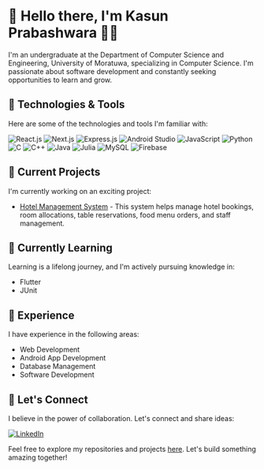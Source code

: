 # 👋 Hello there, I'm Kasun Prabashwara 👨‍💻

I'm an undergraduate at the Department of Computer Science and Engineering, University of Moratuwa, specializing in Computer Science. I'm passionate about software development and constantly seeking opportunities to learn and grow.

## 🔧 Technologies & Tools

Here are some of the technologies and tools I'm familiar with:

![React.js](https://img.shields.io/badge/-React.js-61DAFB?style=flat-square&logo=React&logoColor=white)
![Next.js](https://img.shields.io/badge/-Next.js-000000?style=flat-square&logo=Next.js&logoColor=white)
![Express.js](https://img.shields.io/badge/-Express.js-000000?style=flat-square&logo=Express&logoColor=white)
![Android Studio](https://img.shields.io/badge/-Android%20Studio-3DDC84?style=flat-square&logo=Android%20Studio&logoColor=white)
![JavaScript](https://img.shields.io/badge/-JavaScript-F7DF1E?style=flat-square&logo=JavaScript&logoColor=000)
![Python](https://img.shields.io/badge/-Python-3776AB?style=flat-square&logo=Python&logoColor=white)
![C](https://img.shields.io/badge/-C-00599C?style=flat-square&logo=C&logoColor=white)
![C++](https://img.shields.io/badge/-C++-00599C?style=flat-square&logo=C%2B%2B&logoColor=white)
![Java](https://img.shields.io/badge/-Java-007396?style=flat-square&logo=Java&logoColor=white)
![Julia](https://img.shields.io/badge/-Julia-9558B2?style=flat-square&logo=Julia&logoColor=white)
![MySQL](https://img.shields.io/badge/-MySQL-4479A1?style=flat-square&logo=MySQL&logoColor=white)
![Firebase](https://img.shields.io/badge/-Firebase-FFCA28?style=flat-square&logo=Firebase&logoColor=000)

## 🚀 Current Projects

I'm currently working on an exciting project:

- [Hotel Management System](https://github.com/your-username/hotel-management-system) - This system helps manage hotel bookings, room allocations, table reservations, food menu orders, and staff management.

## 🌱 Currently Learning

Learning is a lifelong journey, and I'm actively pursuing knowledge in:

- Flutter
- JUnit

## 💼 Experience

I have experience in the following areas:

- Web Development
- Android App Development
- Database Management
- Software Development

## 🤝 Let's Connect

I believe in the power of collaboration. Let's connect and share ideas:

[![LinkedIn](https://img.shields.io/badge/LinkedIn-0077B5?style=flat-square&logo=linkedin&logoColor=white)](https://www.linkedin.com/in/kasun-prabashwara-045b32265/)

Feel free to explore my repositories and projects [here](https://github.com/your-username?tab=repositories). Let's build something amazing together!
